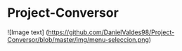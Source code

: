 # Project-Conversor

![Image text] (https://github.com/DanielValdes98/Project-Conversor/blob/master/img/menu-seleccion.png)
